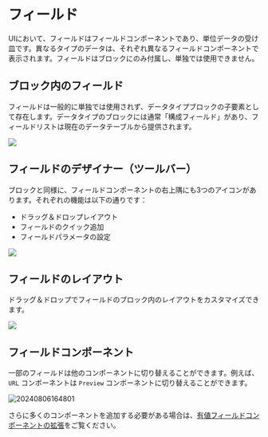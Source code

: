 # フィールド

UIにおいて、フィールドはフィールドコンポーネントであり、単位データの受け皿です。異なるタイプのデータは、それぞれ異なるフィールドコンポーネントで表示されます。フィールドはブロックにのみ付属し、単独では使用できません。

## ブロック内のフィールド

フィールドは一般的に単独では使用されず、データタイプブロックの子要素として存在します。データタイプのブロックには通常「構成フィールド」があり、フィールドリストは現在のデータテーブルから提供されます。

![](https://static-docs.nocobase.com/c5ea18ad1847332fe78075413f23de46.png)

## フィールドのデザイナー（ツールバー）

ブロックと同様に、フィールドコンポーネントの右上隅にも3つのアイコンがあります。それぞれの機能は以下の通りです：

- ドラッグ＆ドロップレイアウト
- フィールドのクイック追加
- フィールドパラメータの設定

![](https://static-docs.nocobase.com/30cc5fcaeeb171862f79449a72a7fcf9.png)

## フィールドのレイアウト

ドラッグ＆ドロップでフィールドのブロック内のレイアウトをカスタマイズできます。

![](https://static-docs.nocobase.com/0825ea8c014c9073f505e74f707ded66.gif)

## フィールドコンポーネント

一部のフィールドは他のコンポーネントに切り替えることができます。例えば、`URL` コンポーネントは `Preview` コンポーネントに切り替えることができます。

![20240806164801](https://static-docs.nocobase.com/20240806164801.png)

さらに多くのコンポーネントを追加する必要がある場合は、[有値フィールドコンポーネントの拡張](/plugin-samples/field/value)をご覧ください。

